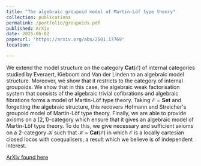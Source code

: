 ```yaml
---
title: "The algebraic groupoid model of Martin-Löf type theory"
collection: publications
permalink: /portfolio/groupoids.pdf
published: ArXiv
date: 2025-06-02
paperurl: 'https://arxiv.org/abs/2501.17769'
location: 

---
```

We extend the model structure on the category $\mathbf{Cat}(\mathcal{E})$ of internal categories studied by Everaert, Kieboom and Van der Linden to an algebraic model structure. Moreover, we show that it restricts to the category of internal groupoids. We show that in this case, the algebraic weak factorisation system that consists of the algebraic trivial cofibrations and algebraic fibrations forms a model of Martin-Löf type theory. Taking $\mathcal{E} = \mathbf{Set}$ and forgetting the algebraic structure, this recovers Hofmann and Streicher's groupoid model of Martin-Löf type theory. Finally, we are able to provide axioms on a $(2,1)$-category which ensure that it gives an algebraic model of Martin-Löf type theory. To do this, we give necessary and sufficient axioms on a 2-category $\mathcal{K}$ such that $\mathcal{K} \simeq \mathbf{Cat}(\mathcal{E})$ in which $\mathcal{E}$ is a locally cartesian closed locos with coequalisers, a result which we believe is of independent interest.

[ArXiv found here](https://arxiv.org/abs/2503.17319)



